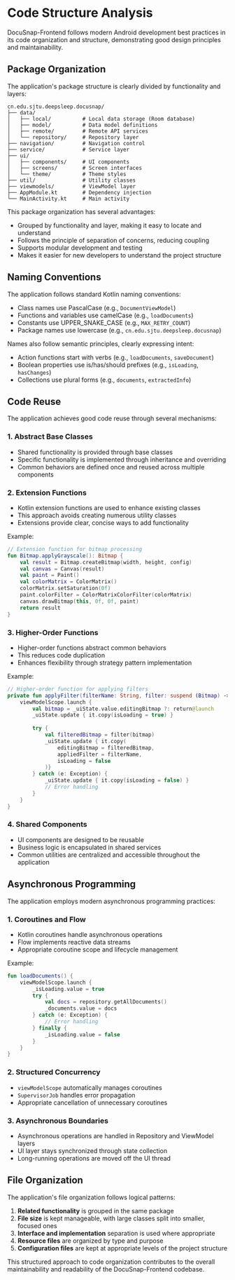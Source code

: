 # Code Structure Analysis

DocuSnap-Frontend follows modern Android development best practices in its code organization and structure, demonstrating good design principles and maintainability.

## Package Organization

The application's package structure is clearly divided by functionality and layers:

```
cn.edu.sjtu.deepsleep.docusnap/
├── data/
│   ├── local/          # Local data storage (Room database)
│   ├── model/          # Data model definitions
│   ├── remote/         # Remote API services
│   └── repository/     # Repository layer
├── navigation/         # Navigation control
├── service/            # Service layer
├── ui/
│   ├── components/     # UI components
│   ├── screens/        # Screen interfaces
│   └── theme/          # Theme styles
├── util/               # Utility classes
├── viewmodels/         # ViewModel layer
├── AppModule.kt        # Dependency injection
└── MainActivity.kt     # Main activity
```

This package organization has several advantages:
- Grouped by functionality and layer, making it easy to locate and understand
- Follows the principle of separation of concerns, reducing coupling
- Supports modular development and testing
- Makes it easier for new developers to understand the project structure

## Naming Conventions

The application follows standard Kotlin naming conventions:
- Class names use PascalCase (e.g., `DocumentViewModel`)
- Functions and variables use camelCase (e.g., `loadDocuments`)
- Constants use UPPER_SNAKE_CASE (e.g., `MAX_RETRY_COUNT`)
- Package names use lowercase (e.g., `cn.edu.sjtu.deepsleep.docusnap`)

Names also follow semantic principles, clearly expressing intent:
- Action functions start with verbs (e.g., `loadDocuments`, `saveDocument`)
- Boolean properties use is/has/should prefixes (e.g., `isLoading`, `hasChanges`)
- Collections use plural forms (e.g., `documents`, `extractedInfo`)

## Code Reuse

The application achieves good code reuse through several mechanisms:

### 1. Abstract Base Classes

- Shared functionality is provided through base classes
- Specific functionality is implemented through inheritance and overriding
- Common behaviors are defined once and reused across multiple components

### 2. Extension Functions

- Kotlin extension functions are used to enhance existing classes
- This approach avoids creating numerous utility classes
- Extensions provide clear, concise ways to add functionality

Example:
```kotlin
// Extension function for bitmap processing
fun Bitmap.applyGrayscale(): Bitmap {
    val result = Bitmap.createBitmap(width, height, config)
    val canvas = Canvas(result)
    val paint = Paint()
    val colorMatrix = ColorMatrix()
    colorMatrix.setSaturation(0f)
    paint.colorFilter = ColorMatrixColorFilter(colorMatrix)
    canvas.drawBitmap(this, 0f, 0f, paint)
    return result
}
```

### 3. Higher-Order Functions

- Higher-order functions abstract common behaviors
- This reduces code duplication
- Enhances flexibility through strategy pattern implementation

Example:
```kotlin
// Higher-order function for applying filters
private fun applyFilter(filterName: String, filter: suspend (Bitmap) -> Bitmap) {
    viewModelScope.launch {
        val bitmap = _uiState.value.editingBitmap ?: return@launch
        _uiState.update { it.copy(isLoading = true) }
        
        try {
            val filteredBitmap = filter(bitmap)
            _uiState.update { it.copy(
                editingBitmap = filteredBitmap,
                appliedFilter = filterName,
                isLoading = false
            )}
        } catch (e: Exception) {
            _uiState.update { it.copy(isLoading = false) }
            // Error handling
        }
    }
}
```

### 4. Shared Components

- UI components are designed to be reusable
- Business logic is encapsulated in shared services
- Common utilities are centralized and accessible throughout the application

## Asynchronous Programming

The application employs modern asynchronous programming practices:

### 1. Coroutines and Flow

- Kotlin coroutines handle asynchronous operations
- Flow implements reactive data streams
- Appropriate coroutine scope and lifecycle management

Example:
```kotlin
fun loadDocuments() {
    viewModelScope.launch {
        _isLoading.value = true
        try {
            val docs = repository.getAllDocuments()
            _documents.value = docs
        } catch (e: Exception) {
            // Error handling
        } finally {
            _isLoading.value = false
        }
    }
}
```

### 2. Structured Concurrency

- `viewModelScope` automatically manages coroutines
- `SupervisorJob` handles error propagation
- Appropriate cancellation of unnecessary coroutines

### 3. Asynchronous Boundaries

- Asynchronous operations are handled in Repository and ViewModel layers
- UI layer stays synchronized through state collection
- Long-running operations are moved off the UI thread

## File Organization

The application's file organization follows logical patterns:

1. **Related functionality** is grouped in the same package
2. **File size** is kept manageable, with large classes split into smaller, focused ones
3. **Interface and implementation** separation is used where appropriate
4. **Resource files** are organized by type and purpose
5. **Configuration files** are kept at appropriate levels of the project structure

This structured approach to code organization contributes to the overall maintainability and readability of the DocuSnap-Frontend codebase.